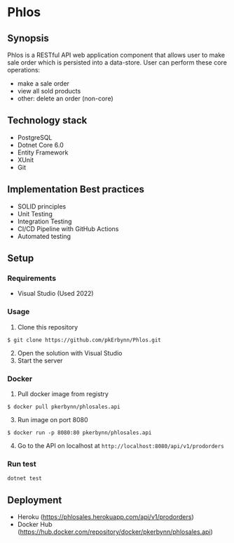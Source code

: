 # Phlos 
## Synopsis
Phlos is a RESTful API web application component that allows user to make sale order which is persisted into a data-store.
User can perform these core operations:
- make a sale order
- view all sold products
- other: delete an order (non-core)

## Technology stack
- PostgreSQL
- Dotnet Core 6.0
- Entity Framework
- XUnit
- Git

## Implementation Best practices
- SOLID principles
- Unit Testing
- Integration Testing
- CI/CD Pipeline with GitHub Actions
- Automated testing

## Setup
### Requirements
- Visual Studio (Used 2022)

### Usage
1.  Clone this repository
```
$ git clone https://github.com/pkErbynn/Phlos.git
```
2. Open the solution with Visual Studio
3. Start the server

### Docker
1. Pull docker image from registry
```
$ docker pull pkerbynn/phlosales.api
```
3. Run image on port 8080
```
$ docker run -p 8080:80 pkerbynn/phlosales.api
```
4. Go to the API on localhost at `http://localhost:8080/api/v1/prodorders`

### Run test
```
dotnet test
```

## Deployment
- Heroku (https://phlosales.herokuapp.com/api/v1/prodorders)
- Docker Hub (https://hub.docker.com/repository/docker/pkerbynn/phlosales.api)
